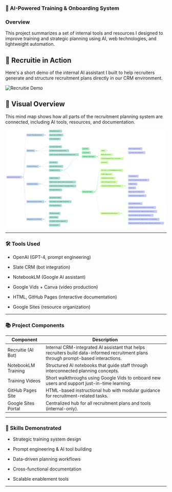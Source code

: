 ### 📂 AI-Powered Training & Onboarding System

### Overview
This project summarizes a set of internal tools and resources I designed to improve training and strategic planning using AI, web technologies, and lightweight automation.

## 🎥 Recruitie in Action
Here's a short demo of the internal AI assistant I built to help recruiters generate and structure recruitment plans directly in our CRM environment.

![Recruitie Demo](Recruitie20%-%20Gif.gif)

## 🧠 Visual Overview

This mind map shows how all parts of the recruitment planning system are connected, including AI tools, resources, and documentation.

![NotebookLM Mind Map](Recruitment%20Visits%20Mind%20Map.png) 

---
### 🛠️ Tools Used

- OpenAI (GPT-4, prompt engineering)

- Slate CRM (bot integration)

- NotebookLM (Google AI assistant)

- Google Vids + Canva (video production)

- HTML, GitHub Pages (interactive documentation)

- Google Sites (resource organization)
---
### 📚 Project Components
| Component            | Description |
|---------------------|-------------|
| Recruitie (AI Bot)  | Internal CRM-integrated AI assistant that helps recruiters build data-informed recruitment plans through prompt-based interactions. |
| NotebookLM Training | Structured AI notebooks that guide staff through interconnected planning concepts. |
| Training Videos     | Short walkthroughs using Google Vids to onboard new users and support just-in-time learning. |
| GitHub Pages Site   | HTML-based instructional hub with modular guidance for recruitment-related tasks. |
| Google Sites Portal | Centralized hub for all recruitment plans and tools (internal-only). |
---
### 🎯 Skills Demonstrated

- Strategic training system design

- Prompt engineering & AI tool building

- Data-driven planning workflows

- Cross-functional documentation

- Scalable enablement tools
---
